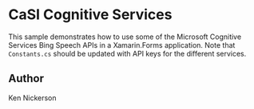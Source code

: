 CaSI Cognitive Services
=======================

This sample demonstrates how to use some of the Microsoft Cognitive Services Bing Speech APIs in a Xamarin.Forms application. Note that `Constants.cs` should be updated with API keys for the different services.


Author
------

Ken Nickerson
